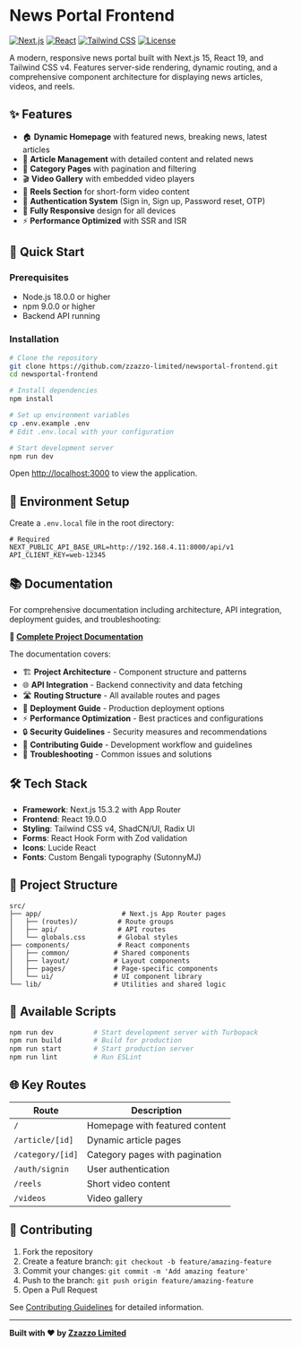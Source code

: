 # News Portal Frontend

[![Next.js](https://img.shields.io/badge/Next.js-15.3.2-black)](https://nextjs.org/)
[![React](https://img.shields.io/badge/React-19.0.0-blue)](https://reactjs.org/)
[![Tailwind CSS](https://img.shields.io/badge/Tailwind%20CSS-v4-38B2AC)](https://tailwindcss.com/)
[![License](https://img.shields.io/badge/License-MIT-green.svg)](LICENSE)

A modern, responsive news portal built with Next.js 15, React 19, and Tailwind CSS v4. Features server-side rendering, dynamic routing, and a comprehensive component architecture for displaying news articles, videos, and reels.

## ✨ Features

- 🏠 **Dynamic Homepage** with featured news, breaking news, latest articles
- 📰 **Article Management** with detailed content and related news
- 📂 **Category Pages** with pagination and filtering
- 🎬 **Video Gallery** with embedded video players
- 📱 **Reels Section** for short-form video content
- 👤 **Authentication System** (Sign in, Sign up, Password reset, OTP)
- 📱 **Fully Responsive** design for all devices
- ⚡ **Performance Optimized** with SSR and ISR

## 🚀 Quick Start

### Prerequisites

- Node.js 18.0.0 or higher
- npm 9.0.0 or higher
- Backend API running

### Installation

```bash
# Clone the repository
git clone https://github.com/zzazzo-limited/newsportal-frontend.git
cd newsportal-frontend

# Install dependencies
npm install

# Set up environment variables
cp .env.example .env
# Edit .env.local with your configuration

# Start development server
npm run dev
```

Open [http://localhost:3000](http://localhost:3000) to view the application.

## 🔧 Environment Setup

Create a `.env.local` file in the root directory:

```env
# Required
NEXT_PUBLIC_API_BASE_URL=http://192.168.4.11:8000/api/v1
API_CLIENT_KEY=web-12345
```

## 📚 Documentation

For comprehensive documentation including architecture, API integration, deployment guides, and troubleshooting:

**📖 [Complete Project Documentation](./PROJECT_DOCUMENTATION.md)**

The documentation covers:

- 🏗️ **Project Architecture** - Component structure and patterns
- 🌐 **API Integration** - Backend connectivity and data fetching
- 🛣️ **Routing Structure** - All available routes and pages
- 🚀 **Deployment Guide** - Production deployment options
- ⚡ **Performance Optimization** - Best practices and configurations
- 🔒 **Security Guidelines** - Security measures and recommendations
- 🤝 **Contributing Guide** - Development workflow and guidelines
- 🚨 **Troubleshooting** - Common issues and solutions

## 🛠 Tech Stack

- **Framework**: Next.js 15.3.2 with App Router
- **Frontend**: React 19.0.0
- **Styling**: Tailwind CSS v4, ShadCN/UI, Radix UI
- **Forms**: React Hook Form with Zod validation
- **Icons**: Lucide React
- **Fonts**: Custom Bengali typography (SutonnyMJ)

## 📁 Project Structure

```
src/
├── app/                    # Next.js App Router pages
│   ├── (routes)/          # Route groups
│   ├── api/               # API routes
│   └── globals.css        # Global styles
├── components/            # React components
│   ├── common/           # Shared components
│   ├── layout/           # Layout components
│   ├── pages/            # Page-specific components
│   └── ui/               # UI component library
└── lib/                  # Utilities and shared logic
```

## 🚀 Available Scripts

```bash
npm run dev          # Start development server with Turbopack
npm run build        # Build for production
npm run start        # Start production server
npm run lint         # Run ESLint
```

## 🌐 Key Routes

| Route            | Description                    |
| ---------------- | ------------------------------ |
| `/`              | Homepage with featured content |
| `/article/[id]`  | Dynamic article pages          |
| `/category/[id]` | Category pages with pagination |
| `/auth/signin`   | User authentication            |
| `/reels`         | Short video content            |
| `/videos`        | Video gallery                  |

## 🤝 Contributing

1. Fork the repository
2. Create a feature branch: `git checkout -b feature/amazing-feature`
3. Commit your changes: `git commit -m 'Add amazing feature'`
4. Push to the branch: `git push origin feature/amazing-feature`
5. Open a Pull Request

See [Contributing Guidelines](./PROJECT_DOCUMENTATION.md#-contributing) for detailed information.

---

**Built with ❤️ by [Zzazzo Limited](https://github.com/zzazzo-limited)**
